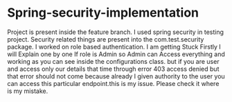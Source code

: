# Spring-security-implementation
Project is present inside the feature branch.
I used spring security in testing project.
Security related things are present into the com.test.security package.
I worked on role based authentication.
I am getting Stuck
Firstly I will Explain one by one 
If role is Admin so Admin can Access everything and working as you can see inside the configurations class.
but if you are user and access only our details that time through error 403 access denied but that error should not come because already
I given authority to the user you can access this particular endpoint.this is my issue.
Please check it where is my mistake.
